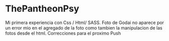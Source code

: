 # ThePantheonPsy

Mi primera experiencia con Css / Html/ SASS. Foto de Godai no aparece por un error mio en el agregado de la foto como tambien la manipulacion de las fotos desde el html. Correcciones para el proximo Push
